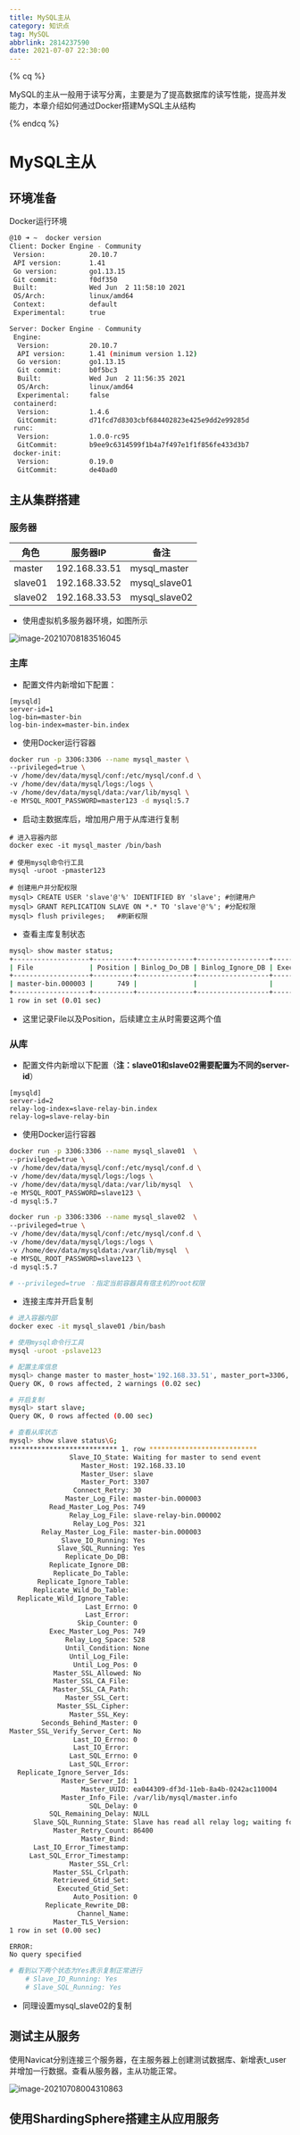 ```yaml
---
title: MySQL主从
category: 知识点
tag: MySQL
abbrlink: 2814237590
date: 2021-07-07 22:30:00
---
```


{% cq %}

MySQL的主从一般用于读写分离，主要是为了提高数据库的读写性能，提高并发能力，本章介绍如何通过Docker搭建MySQL主从结构

{% endcq %}

<!-- more -->

# MySQL主从

## 环境准备

Docker运行环境

```bash
@10 ➜ ~  docker version
Client: Docker Engine - Community
 Version:           20.10.7
 API version:       1.41
 Go version:        go1.13.15
 Git commit:        f0df350
 Built:             Wed Jun  2 11:58:10 2021
 OS/Arch:           linux/amd64
 Context:           default
 Experimental:      true

Server: Docker Engine - Community
 Engine:
  Version:          20.10.7
  API version:      1.41 (minimum version 1.12)
  Go version:       go1.13.15
  Git commit:       b0f5bc3
  Built:            Wed Jun  2 11:56:35 2021
  OS/Arch:          linux/amd64
  Experimental:     false
 containerd:
  Version:          1.4.6
  GitCommit:        d71fcd7d8303cbf684402823e425e9dd2e99285d
 runc:
  Version:          1.0.0-rc95
  GitCommit:        b9ee9c6314599f1b4a7f497e1f1f856fe433d3b7
 docker-init:
  Version:          0.19.0
  GitCommit:        de40ad0
```

## 主从集群搭建

### 服务器

| 角色    | 服务器IP      | 备注          |
| ------- | ------------- | ------------- |
| master  | 192.168.33.51 | mysql_master  |
| slave01 | 192.168.33.52 | mysql_slave01 |
| slave02 | 192.168.33.53 | mysql_slave02 |

- 使用虚拟机多服务器环境，如图所示

![image-20210708183516045](MySQL主从/image-20210708183516045.png)



### 主库

- 配置文件内新增如下配置：

```properties
[mysqld]
server-id=1
log-bin=master-bin
log-bin-index=master-bin.index
```



- 使用Docker运行容器

```bash
docker run -p 3306:3306 --name mysql_master \
--privileged=true \
-v /home/dev/data/mysql/conf:/etc/mysql/conf.d \
-v /home/dev/data/mysql/logs:/logs \
-v /home/dev/data/mysql/data:/var/lib/mysql \
-e MYSQL_ROOT_PASSWORD=master123 -d mysql:5.7
```





- 启动主数据库后，增加用户用于从库进行复制

```mysql
# 进入容器内部
docker exec -it mysql_master /bin/bash

# 使用mysql命令行工具
mysql -uroot -pmaster123

# 创建用户并分配权限
mysql> CREATE USER 'slave'@'%' IDENTIFIED BY 'slave'; #创建用户
mysql> GRANT REPLICATION SLAVE ON *.* TO 'slave'@'%'; #分配权限
mysql> flush privileges;   #刷新权限
```



- 查看主库复制状态

```bash
mysql> show master status;
+-------------------+----------+--------------+------------------+-------------------+
| File              | Position | Binlog_Do_DB | Binlog_Ignore_DB | Executed_Gtid_Set |
+-------------------+----------+--------------+------------------+-------------------+
| master-bin.000003 |      749 |              |                  |                   |
+-------------------+----------+--------------+------------------+-------------------+
1 row in set (0.01 sec)
```

- 这里记录File以及Position，后续建立主从时需要这两个值



### 从库

- 配置文件内新增以下配置（**注：slave01和slave02需要配置为不同的server-id**）

```properties
[mysqld]
server-id=2
relay-log-index=slave-relay-bin.index
relay-log=slave-relay-bin
```

- 使用Docker运行容器

```bash
docker run -p 3306:3306 --name mysql_slave01  \
--privileged=true \
-v /home/dev/data/mysql/conf:/etc/mysql/conf.d \
-v /home/dev/data/mysql/logs:/logs \
-v /home/dev/data/mysql/data:/var/lib/mysql  \
-e MYSQL_ROOT_PASSWORD=slave123 \
-d mysql:5.7

docker run -p 3306:3306 --name mysql_slave02  \
--privileged=true \
-v /home/dev/data/mysql/conf:/etc/mysql/conf.d \
-v /home/dev/data/mysql/logs:/logs \
-v /home/dev/data/mysqldata:/var/lib/mysql  \
-e MYSQL_ROOT_PASSWORD=slave123 \
-d mysql:5.7

# --privileged=true ：指定当前容器具有宿主机的root权限

```

- 连接主库并开启复制

```bash
# 进入容器内部
docker exec -it mysql_slave01 /bin/bash

# 使用mysql命令行工具
mysql -uroot -pslave123

# 配置主库信息
mysql> change master to master_host='192.168.33.51', master_port=3306, master_user='slave', master_password='slave', master_log_file='master-bin.000003', master_log_pos=749, master_connect_retry=30;
Query OK, 0 rows affected, 2 warnings (0.02 sec)

# 开启复制
mysql> start slave;
Query OK, 0 rows affected (0.00 sec)

# 查看从库状态
mysql> show slave status\G;
*************************** 1. row ***************************
               Slave_IO_State: Waiting for master to send event
                  Master_Host: 192.168.33.10
                  Master_User: slave
                  Master_Port: 3307
                Connect_Retry: 30
              Master_Log_File: master-bin.000003
          Read_Master_Log_Pos: 749
               Relay_Log_File: slave-relay-bin.000002
                Relay_Log_Pos: 321
        Relay_Master_Log_File: master-bin.000003
             Slave_IO_Running: Yes
            Slave_SQL_Running: Yes
              Replicate_Do_DB: 
          Replicate_Ignore_DB: 
           Replicate_Do_Table: 
       Replicate_Ignore_Table: 
      Replicate_Wild_Do_Table: 
  Replicate_Wild_Ignore_Table: 
                   Last_Errno: 0
                   Last_Error: 
                 Skip_Counter: 0
          Exec_Master_Log_Pos: 749
              Relay_Log_Space: 528
              Until_Condition: None
               Until_Log_File: 
                Until_Log_Pos: 0
           Master_SSL_Allowed: No
           Master_SSL_CA_File: 
           Master_SSL_CA_Path: 
              Master_SSL_Cert: 
            Master_SSL_Cipher: 
               Master_SSL_Key: 
        Seconds_Behind_Master: 0
Master_SSL_Verify_Server_Cert: No
                Last_IO_Errno: 0
                Last_IO_Error: 
               Last_SQL_Errno: 0
               Last_SQL_Error: 
  Replicate_Ignore_Server_Ids: 
             Master_Server_Id: 1
                  Master_UUID: ea044309-df3d-11eb-8a4b-0242ac110004
             Master_Info_File: /var/lib/mysql/master.info
                    SQL_Delay: 0
          SQL_Remaining_Delay: NULL
      Slave_SQL_Running_State: Slave has read all relay log; waiting for more updates
           Master_Retry_Count: 86400
                  Master_Bind: 
      Last_IO_Error_Timestamp: 
     Last_SQL_Error_Timestamp: 
               Master_SSL_Crl: 
           Master_SSL_Crlpath: 
           Retrieved_Gtid_Set: 
            Executed_Gtid_Set: 
                Auto_Position: 0
         Replicate_Rewrite_DB: 
                 Channel_Name: 
           Master_TLS_Version: 
1 row in set (0.00 sec)

ERROR: 
No query specified

# 看到以下两个状态为Yes表示复制正常进行
    # Slave_IO_Running: Yes
    # Slave_SQL_Running: Yes
```

- 同理设置mysql_slave02的复制



## 测试主从服务

使用Navicat分别连接三个服务器，在主服务器上创建测试数据库、新增表t_user并增加一行数据。查看从服务器，主从功能正常。

![image-20210708004310863](MySQL主从/image-20210708004310863.png)



## 使用ShardingSphere搭建主从应用服务




